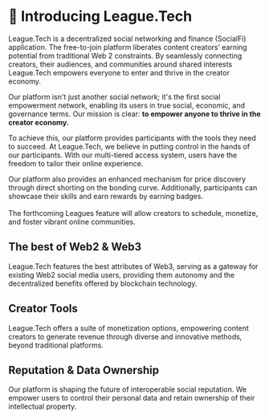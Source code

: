 # 🤯 Introducing League.Tech

League.Tech is a decentralized social networking and finance (SocialFi) application. The free-to-join platform liberates content creators’ earning potential from traditional Web 2 constraints. By seamlessly connecting creators, their audiences, and communities around shared interests League.Tech empowers everyone to enter and thrive in the creator economy.

Our platform isn't just another social network; it's the first social empowerment network, enabling its users in true social, economic, and governance terms. Our mission is clear: **to empower anyone to thrive in the creator economy.**

To achieve this, our platform provides participants with the tools they need to succeed. At League.Tech, we believe in putting control in the hands of our participants. With our multi-tiered access system, users have the freedom to tailor their online experience.

Our platform also provides an enhanced mechanism for price discovery through direct shorting on the bonding curve. Additionally, participants can showcase their skills and earn rewards by earning badges. \
\
The forthcoming Leagues feature will allow creators to schedule, monetize, and foster vibrant online communities.

## The best of Web2 & Web3

League.Tech features the best attributes of Web3, serving as a gateway for existing Web2 social media users, providing them autonomy and the decentralized benefits offered by blockchain technology.

## Creator Tools

League.Tech offers a suite of monetization options, empowering content creators to generate revenue through diverse and innovative methods, beyond traditional platforms.

## Reputation & Data Ownership

Our platform is shaping the future of interoperable social reputation. We empower users to control their personal data and retain ownership of their intellectual property.

## &#x20;
